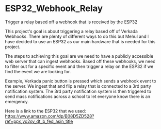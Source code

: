 # ESP32_Webhook_Relay
Trigger a relay based off a webhook that is received by the ESP32

This project's goal is about triggering a relay based off of Verkada Webhooks. There are plenty of different ways to do this but Mehul and I have decided to use an ESP32 as our main hardware that is needed for this project.

The steps to achieving this goal are we need to have a publicly accessible web server that can ingest webhooks. Based off these webhooks, we need to filter out for a specific event and then trigger a relay on the ESP32 if we find the event we are looking for. 

Example, Verkada panic button is pressed which sends a webhook event to the server. We ingest that and flip a relay that is connected to a 3rd party notification system. The 3rd party notification system is then triggered to send mass notifications across a school to let everyone know there is an emergency.

Here is a link to the ESP32 that we used: https://www.amazon.com/dp/B08D5ZD528?ref=ppx_yo2ov_dt_b_fed_asin_title
